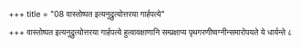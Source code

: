 +++
title = "08 वास्तोष्पत इत्यनुद्रुत्योत्तरया गार्हपत्ये"

+++
वास्तोष्पत इत्यनुद्रुत्योत्तरया गार्हपत्ये हुत्वावक्षाणानि सम्प्रक्षाप्य पृथगरणीष्वग्नीन्समारोपयते ये धार्यन्ते ८
